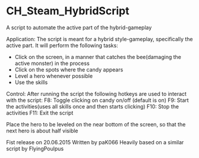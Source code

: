 # CH_Steam_HybridScript
A script to automate the active part of the hybrid-gameplay 

Application:
The script is meant for a hybrid style-gameplay, specifically the active part.
It will perform the following tasks:
- Click on the screen, in a manner that catches the bee(damaging the active monster)
	in the process
- Click on the spots where the candy appears
- Level a hero whenever possible
- Use the skills

Control:
After running the script the following hotkeys are used to interact with the script:
F8: Toggle clicking on candy on/off (default is on)
F9: Start the activities(uses all skills once and then starts clicking) 
F10: Stop the activities
F11: Exit the script

Place the hero to be leveled on the near bottom of the screen, so that the next hero
is about half visible

Fist release on 20.06.2015
Written by paK066
Heavily based on a similar script by FlyingPoulpus
